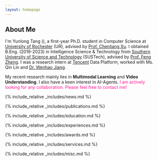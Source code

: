 ```yaml
---
layout: homepage
---
```

<div id="home"></div>

## About Me

I'm Yunlong Tang (<a id="about-me" href='https://translate.google.com/?sl=auto&tl=en&text=%E5%94%90%E4%BA%91%E9%BE%99'><i class="fa fa-volume-up" aria-hidden="true" style="color:deeppink; font-size:12px;"></i></a>), a first-year Ph.D. student in Computer Science at  [University of Rochester](https://www.rochester.edu/) (UR), advised by [Prof. Chenliang Xu](https://www.cs.rochester.edu/~cxu22/index.html). I obtained B.Eng. (2019-2023) in  Intelligence Science & Technology from [Southern University of Science and Technology](https://www.sustech.edu.cn/en/) (SUSTech), advised by [Prof. Feng Zheng](https://faculty.sustech.edu.cn/fengzheng/en). 
I was a research intern at [Tencent](https://www.tencent.com/) Data Platform, worked with Ms. Qin Lin and [Dr. Wenhao Jiang](https://scholar.google.com/citations?user=rAlT64IAAAAJ&hl=en).

My recent research mainly lies in **Multimodal Learning** and **Video Understanding**. I also have a keen interest in AI-Agents. <span style="color:deeppink;">I am actively looking for any collaboration. Please feel free to contact me!</span>

<!-- ## Research Interests -->

<!-- - **Computer Vision:** image recognition, image generation, video captioning
- **Machine Learning:** meta-learning, incremental learning, transfer learning -->

{% include_relative _includes/news.md %}

{% include_relative _includes/publications.md %}

{% include_relative _includes/education.md %}

{% include_relative _includes/experiences.md %}

{% include_relative _includes/awards.md %}

{% include_relative _includes/services.md %}

{% include_relative _includes/misc.md %}

